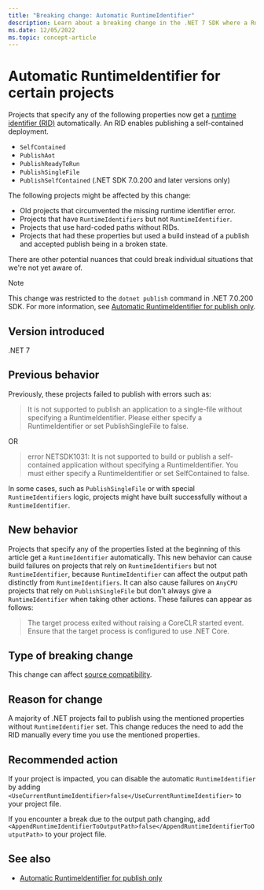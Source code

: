 ```yaml
---
title: "Breaking change: Automatic RuntimeIdentifier"
description: Learn about a breaking change in the .NET 7 SDK where a RuntimeIdentifier is automatically added to projects that use certain publish properties.
ms.date: 12/05/2022
ms.topic: concept-article
---
```

# Automatic RuntimeIdentifier for certain projects

Projects that specify any of the following properties now get a [runtime identifier (RID)](../../../rid-catalog.md) automatically. An RID enables publishing a self-contained deployment.

- `SelfContained`
- `PublishAot`
- `PublishReadyToRun`
- `PublishSingleFile`
- `PublishSelfContained` (.NET SDK 7.0.200 and later versions only)

The following projects might be affected by this change:

- Old projects that circumvented the missing runtime identifier error.
- Projects that have `RuntimeIdentifiers` but not `RuntimeIdentifier`.
- Projects that use hard-coded paths without RIDs.
- Projects that had these properties but used a build instead of a publish and accepted publish being in a broken state.

There are other potential nuances that could break individual situations that we're not yet aware of.

> [!NOTE]
> This change was restricted to the `dotnet publish` command in .NET 7.0.200 SDK. For more information, see [Automatic RuntimeIdentifier for publish only](automatic-rid-publish-only.md).

## Version introduced

.NET 7

## Previous behavior

Previously, these projects failed to publish with errors such as:

> It is not supported to publish an application to a single-file without specifying a RuntimeIdentifier. Please either specify a RuntimeIdentifier or set PublishSingleFile to false.

OR

> error NETSDK1031: It is not supported to build or publish a self-contained application without specifying a RuntimeIdentifier. You must either specify a RuntimeIdentifier or set SelfContained to false.

In some cases, such as `PublishSingleFile` or with special `RuntimeIdentifiers` logic, projects might have built successfully without a `RuntimeIdentifier`.

## New behavior

Projects that specify any of the properties listed at the beginning of this article get a `RuntimeIdentifier` automatically. This new behavior can cause build failures on projects that rely on `RuntimeIdentifiers` but not `RuntimeIdentifier`, because `RuntimeIdentifier` can affect the output path distinctly from `RuntimeIdentifiers`. It can also cause failures on `AnyCPU` projects that rely on `PublishSingleFile` but don't always give a `RuntimeIdentifier` when taking other actions. These failures can appear as follows:

> The target process exited without raising a CoreCLR started event. Ensure that the target process is configured to use .NET Core.

## Type of breaking change

This change can affect [source compatibility](../../categories.md#source-compatibility).

## Reason for change

A majority of .NET projects fail to publish using the mentioned properties without `RuntimeIdentifier` set. This change reduces the need to add the RID manually every time you use the mentioned properties.

## Recommended action

If your project is impacted, you can disable the automatic `RuntimeIdentifier` by adding `<UseCurrentRuntimeIdentifier>false</UseCurrentRuntimeIdentifier>` to your project file.

If you encounter a break due to the output path changing, add `<AppendRuntimeIdentifierToOutputPath>false</AppendRuntimeIdentifierToOutputPath>` to your project file.

## See also

- [Automatic RuntimeIdentifier for publish only](automatic-rid-publish-only.md)
